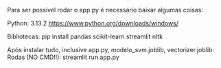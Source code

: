 Para ser possível rodar o app.py é necessário baixar algumas coisas:

Python: 3.13.2
https://www.python.org/downloads/windows/

Bibliotecas:
pip install pandas scikit-learn streamlit nltk

Após instalar tudo, inclusive app.py, modelo_svm.joblib, vectorizer.joblib:
Rodas (NO CMD!!): streamlit run app.py
